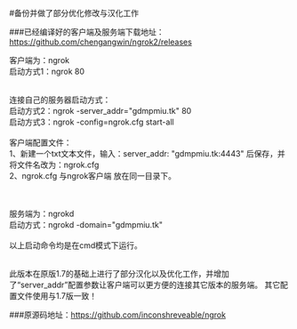 ﻿#备份并做了部分优化修改与汉化工作

###已经编译好的客户端及服务端下载地址：</br>https://github.com/chengangwin/ngrok2/releases

客户端为：ngrok</br>
启动方式1：ngrok 80</br></br>

连接自己的服务器启动方式：</br>
启动方式2：ngrok -server_addr="gdmpmiu.tk" 80</br>
启动方式3：ngrok -config=ngrok.cfg start-all</br></br>
客户端配置文件：</br>
1、新建一个txt文本文件，输入：server_addr: "gdmpmiu.tk:4443" 后保存，并将文件名改为：ngrok.cfg</br>
2、ngrok.cfg 与ngrok客户端 放在同一目录下。</br></br></br>

服务端为：ngrokd</br>
启动方式：ngrokd -domain="gdmpmiu.tk"</br></br>
以上启动命令均是在cmd模式下运行。</br></br>

此版本在原版1.7的基础上进行了部分汉化以及优化工作，并增加了“server_addr”配置参数让客户端可以更方便的连接其它版本的服务端。
其它配置文件使用与1.7版一致！


###原源码地址：https://github.com/inconshreveable/ngrok
